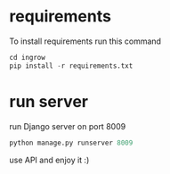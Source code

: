 # requirements
To install requirements run this command
```python
cd ingrow
pip install -r requirements.txt
```
# run server
run Django server on port 8009
```python
python manage.py runserver 8009
```
use API and enjoy it :)